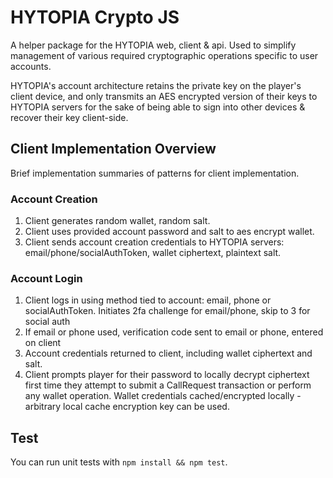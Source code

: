 # HYTOPIA Crypto JS
A helper package for the HYTOPIA web, client & api. Used to simplify management of various required cryptographic operations specific to user accounts.

HYTOPIA's account architecture retains the private key on the player's client device, and only transmits an AES encrypted version of their keys to HYTOPIA servers for the sake of being able to sign into other devices & recover their key client-side.

## Client Implementation Overview
Brief implementation summaries of patterns for client implementation.

### Account Creation
1. Client generates random wallet, random salt.
1. Client uses provided account password and salt to aes encrypt wallet.
1. Client sends account creation credentials to HYTOPIA servers: email/phone/socialAuthToken, wallet ciphertext, plaintext salt.

### Account Login
1. Client logs in using method tied to account: email, phone or socialAuthToken. Initiates 2fa challenge for email/phone, skip to 3 for social auth
1. If email or phone used, verification code sent to email or phone, entered on client
1. Account credentials returned to client, including wallet ciphertext and salt.
1. Client prompts player for their password to locally decrypt ciphertext first time they attempt to submit a CallRequest transaction or perform any wallet operation. Wallet credentials cached/encrypted locally - arbitrary local cache encryption key can be used.

## Test
You can run unit tests with `npm install && npm test`.
